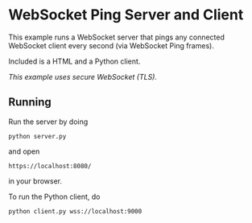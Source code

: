 WebSocket Ping Server and Client
================================

This example runs a WebSocket server that pings any connected WebSocket
client every second (via WebSocket Ping frames).

Included is a HTML and a Python client.

*This example uses secure WebSocket (TLS).*


Running
-------

Run the server by doing

    python server.py

and open

    https://localhost:8080/

in your browser.

To run the Python client, do

    python client.py wss://localhost:9000
